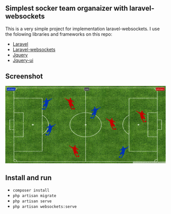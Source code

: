 ## Simplest socker team organaizer with laravel-websockets

This is a very simple project for implementation laravel-websockets.
I use the folowing libraries and frameworks on this repo:
- [Laravel](https://laravel.com)
- [Laravel-websockets](https://github.com/beyondcode/laravel-websockets)
- [Jquery](https://jquery.com)
- [Jquery-ui](https://jquery.com/jquery-ui)

## Screenshot
<img src="./public/images/screenshot.png">

## Install and run

- ```composer install```
- ```php artisan migrate```
- ```php artisan serve```
- ```php artisan websockets:serve```